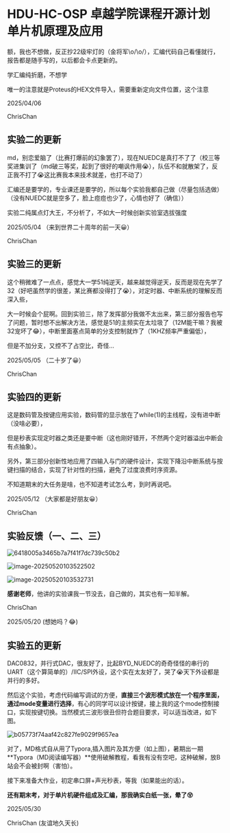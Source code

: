 # HDU-HC-OSP 卓越学院课程开源计划 单片机原理及应用

额，我也不想做，反正抄22级牢灯的（金将军\o/\o/），汇编代码自己看懂就行，报告都是随手写的，以后都会卡点更新的。

学汇编纯折磨，不想学

唯一的注意就是Proteus的HEX文件导入，需要重新定向文件位置，这个注意

2025/04/06 

ChrisChan

## 实验二的更新

md，别恋爱脑了（比赛打爆前的幻象罢了），现在NUEDC是真打不了了（校三等奖进集训了（md破三等奖，起到了很好的嘲讽作用😭），队伍不和就散架了，反正我不打了😭这比赛我本来技术就差，也打不动了）

汇编还是要学的，专业课还是要学的，所以每个实验我都自己做（尽量包括选做）（没有NUEDC就是空多了，脸上痘痘也少了，心情也好了（确信））

实验二纯属点灯大王，不分析了，不如大一时候创新实验室选拔强度

2025/05/04 （来到世界二十周年的前一天😀）

ChrisChan

## 实验三的更新

这个稍微难了一点点，感觉大一学51纯逆天，越来越觉得逆天，反而是现在先学了32（好吧虽然学的很差，某比赛都没得打了😭），对定时器、中断系统的理解反而深入些，

大一时候会个屁啊。回到实验三，除了发挥部分我做不太出来，第三部分报告也写了问题，暂时想不出解决方法，感觉是51的主频实在太垃圾了（12M能干嘛？我被32宠坏了😂），中断里面塞点简单的分支控制就炸了（1KHZ频率严重偏低），

但是不加分支，又控不了占空比，奇怪...

2025/05/05 （二十岁了😀）

ChrisChan

## 实验四的更新

这是数码管及按键应用实验，数码管的显示放在了while(1)的主线程，没有进中断（没啥必要），

但是秒表实现定时器之类还是要中断（这也刚好错开，不然两个定时器溢出中断会有点抽象）。

另外，第三部分创新性地应用了四输入与门的硬件设计，实现下降沿中断系统与按键扫描的结合，实现了针对性的扫描，避免了过度浪费时序资源。

不知道期末的大任务是啥，也不知道考试怎么考，到时再说吧。

2025/05/12 （大家都是好朋友😀）

ChrisChan

## 实验反馈（一、二、三）

![6418005a3465b7a7f41f7dc739c50b2](D:\Game\PublicGithub\HDU_HonerCollege_OpenSource_Plan\HDU-HC-OSP-Principle-and-application-of-MCU\assets\6418005a3465b7a7f41f7dc739c50b2.png)

![image-20250520103522502](D:\Game\PublicGithub\HDU_HonerCollege_OpenSource_Plan\HDU-HC-OSP-Principle-and-application-of-MCU\assets\image-20250520103522502.png)

![image-20250520103532731](D:\Game\PublicGithub\HDU_HonerCollege_OpenSource_Plan\HDU-HC-OSP-Principle-and-application-of-MCU\assets\image-20250520103532731.png)

**感谢老师**，他讲的实验课我一节没去，自己做的，其实也有一知半解。

ChrisChan

2025/05/20 (想她吗？😂)



## 实验五的更新

DAC0832，并行式DAC，很友好了，比起BYD_NUEDC的奇奇怪怪的串行的UART（这个算简单的）/IIC/SPI外设，这个实在太友好了，哭了😭天下外设都是并行的多好。

然后这个实验，考虑代码编写调试的方便，**直接三个波形模式放在一个程序里面，通过mode变量进行选择**，有心的同学可以设计按键，接上我的这个mode控制接口，实现按键切换。当然模式三波形很丑但符合题目要求，可以适当改进，如下图。

![b05773f74aaf42c827fe9029f9657ea](D:\Game\PublicGithub\HDU_HonerCollege_OpenSource_Plan\HDU-HC-OSP-Principle-and-application-of-MCU\assets\b05773f74aaf42c827fe9029f9657ea.png)

对了，MD格式自从用了Typora,插入图片及其方便（如上图），暑期出一期**Typora（MD阅读编写器）**使用破解教程，看我有没有空吧，这种破解，放B站会不会被封啊（害怕）。

接下来准备大作业，初定串口屏+声光秒表，等我（如果能出的话）。

**还有期末考，对于单片机硬件组成及汇编，那我确实白纸一张，晕了😵**

2025/05/30

ChrisChan (友谊地久天长)
